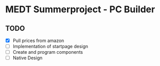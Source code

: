 # MEDT Summerproject - PC Builder
## TODO
- [x] Pull prices from amazon
- [ ] Implementation of startpage design
- [ ] Create and program components
- [ ] Native Design
